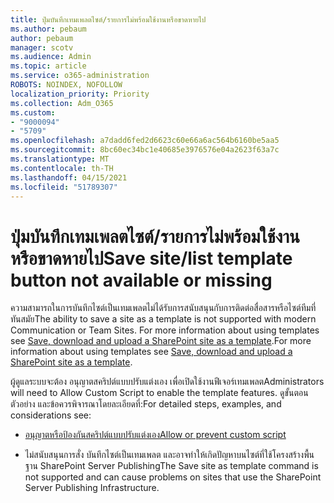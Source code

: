 ```yaml
---
title: ปุ่มบันทึกเทมเพลตไซต์/รายการไม่พร้อมใช้งานหรือขาดหายไป
ms.author: pebaum
author: pebaum
manager: scotv
ms.audience: Admin
ms.topic: article
ms.service: o365-administration
ROBOTS: NOINDEX, NOFOLLOW
localization_priority: Priority
ms.collection: Adm_O365
ms.custom:
- "9000094"
- "5709"
ms.openlocfilehash: a7dadd6fed2d6623c60e66a6ac564b6160be5aa5
ms.sourcegitcommit: 8bc60ec34bc1e40685e3976576e04a2623f63a7c
ms.translationtype: MT
ms.contentlocale: th-TH
ms.lasthandoff: 04/15/2021
ms.locfileid: "51789307"
---
```

# <a name="save-sitelist-template-button-not-available-or-missing"></a><span data-ttu-id="a99c9-102">ปุ่มบันทึกเทมเพลตไซต์/รายการไม่พร้อมใช้งานหรือขาดหายไป</span><span class="sxs-lookup"><span data-stu-id="a99c9-102">Save site/list template button not available or missing</span></span>

<span data-ttu-id="a99c9-103">ความสามารถในการบันทึกไซต์เป็นเทมเพลตไม่ได้รับการสนับสนุนกับการติดต่อสื่อสารหรือไซต์ทีมที่ทันสมัย</span><span class="sxs-lookup"><span data-stu-id="a99c9-103">The ability to save a site as a template is not supported with modern Communication or Team Sites.</span></span> <span data-ttu-id="a99c9-104">For more information about using templates see [Save, download and upload a SharePoint site as a template](https://docs.microsoft.com/sharepoint/dev/general-development/save-download-and-upload-a-sharepoint-site-as-a-template).</span><span class="sxs-lookup"><span data-stu-id="a99c9-104">For more information about using templates see [Save, download and upload a SharePoint site as a template](https://docs.microsoft.com/sharepoint/dev/general-development/save-download-and-upload-a-sharepoint-site-as-a-template).</span></span>

<span data-ttu-id="a99c9-105">ผู้ดูแลระบบจะต้อง อนุญาตสคริปต์แบบปรับแต่งเอง เพื่อเปิดใช้งานฟีเจอร์เทมเพลต</span><span class="sxs-lookup"><span data-stu-id="a99c9-105">Administrators will need to Allow Custom Script to enable the template features.</span></span> <span data-ttu-id="a99c9-106">ดูขั้นตอน ตัวอย่าง และข้อควรพิจารณาโดยละเอียดที่:</span><span class="sxs-lookup"><span data-stu-id="a99c9-106">For detailed steps, examples, and considerations see:</span></span>

- [<span data-ttu-id="a99c9-107">อนุญาตหรือป้องกันสคริปต์แบบปรับแต่งเอง</span><span class="sxs-lookup"><span data-stu-id="a99c9-107">Allow or prevent custom script</span></span>](https://docs.microsoft.com/sharepoint/allow-or-prevent-custom-script)

- <span data-ttu-id="a99c9-108">ไม่สนับสนุนการสั่ง บันทึกไซต์เป็นเทมเพลต และอาจทําให้เกิดปัญหาบนไซต์ที่ใช้โครงสร้างพื้นฐาน SharePoint Server Publishing</span><span class="sxs-lookup"><span data-stu-id="a99c9-108">The Save site as template command is not supported and can cause problems on sites that use the SharePoint Server Publishing Infrastructure.</span></span>


